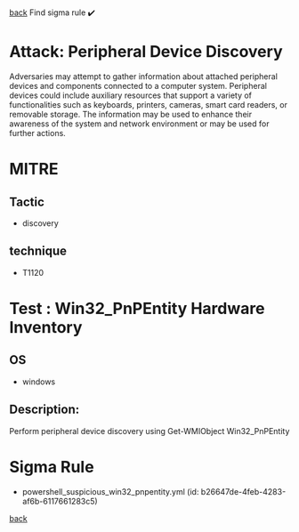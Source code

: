 
[back](../index.md)
Find sigma rule :heavy_check_mark: 

# Attack: Peripheral Device Discovery 

Adversaries may attempt to gather information about attached peripheral devices and components connected to a computer system. Peripheral devices could include auxiliary resources that support a variety of functionalities such as keyboards, printers, cameras, smart card readers, or removable storage. The information may be used to enhance their awareness of the system and network environment or may be used for further actions.

# MITRE
## Tactic
  - discovery


## technique
  - T1120


# Test : Win32_PnPEntity Hardware Inventory
## OS
  - windows


## Description:
Perform peripheral device discovery using Get-WMIObject Win32_PnPEntity

# Sigma Rule
 - powershell_suspicious_win32_pnpentity.yml (id: b26647de-4feb-4283-af6b-6117661283c5)



[back](../index.md)
